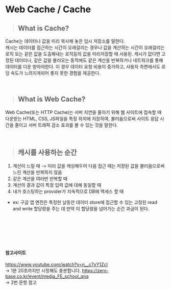 # Web Cache / Cache

> ## What is Cache?

Cache는 데이터나 값을 미리 복사해 놓은 임시 저장소를 말한다.
<br />
캐시는 데이터를 접근하는 시간이 오래걸리는 경우나 값을 계산하는 시간이 오래걸리는 로직 또는 같은 값을 도출해내는 로직등의 값을 미리저장할 때 사용된. 캐시가 없다면 고정된 데이터나, 같은 값을 불러오는 동작에도 같은 계산을 반복하거나 네트워크를 통해 데이터를 다운 받아야한다. 이 경우 데이터 요청 비용이 증가하고, 사용자 측면에서도 로딩 속도가 느려지게되어 좋지 못한 경험을 제공한다.

<br />

> ## What is Web Cache?

Web Cache(또는 HTTP Cache)는 서버 지연을 줄이기 위해 웹 사이트에 접속할 때 다운받는 HTML, CSS, JS파일을 특정 위치에 저장하여, 불러옴으로써 사이트 응답 시간을 줄이고 서버 트래픽 감소 효과를 볼 수 있는 것을 말한다.

<br />

> ## 캐시를 사용하는 순간

1. 계산이 느릴 때
   -> 미리 값을 캐싱해두어 다음 접근 때는 저장된 값을 불러옴으로써 느린 계산을 반복하지 않음
2. 같은 계산을 여러번 반복할 때
3. 계산의 결과 값이 특정 입력 값에 대해 동일할 때
4. 내가 호스팅하는 provider가 지속적으로 DB에 엑세스 할 때

- ex: 구글 앱 엔진은 특정한 날동안 데이터 store에 접근할 수 있는 고정된 read and write 할당량을 주는 데 만약 이 할당량을 넘어가는 순간 과금이 된다.

<br />
<br />
<br />
<br />
<br />

#### 참고사이트

https://www.youtube.com/watch?v=n__c7xY1ZcI
<br />
-> 1분 20초까지만 시청해도 충분합니다.
https://zero-base.co.kr/event/media_FE_school_qna
<br />
-> 2번 문항 참고
